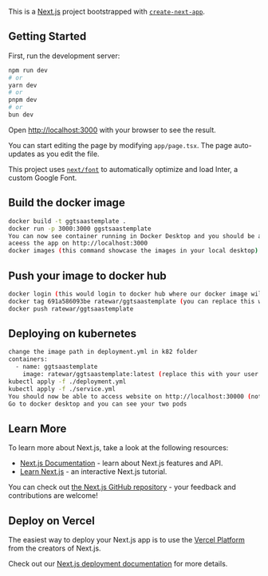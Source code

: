 This is a [Next.js](https://nextjs.org/) project bootstrapped with [`create-next-app`](https://github.com/vercel/next.js/tree/canary/packages/create-next-app).

## Getting Started

First, run the development server:

```bash
npm run dev
# or
yarn dev
# or
pnpm dev
# or
bun dev
```

Open [http://localhost:3000](http://localhost:3000) with your browser to see the result.

You can start editing the page by modifying `app/page.tsx`. The page auto-updates as you edit the file.

This project uses [`next/font`](https://nextjs.org/docs/basic-features/font-optimization) to automatically optimize and load Inter, a custom Google Font.

## Build the docker image
```bash
docker build -t ggtsaastemplate .
docker run -p 3000:3000 ggstsaastemplate
You can now see container running in Docker Desktop and you should be able to 
aceess the app on http://localhost:3000
docker images (this command showcase the images in your local desktop)
```

## Push your image to docker hub 
```bash
docker login (this would login to docker hub where our docker image will be stored)
docker tag 691a586093be ratewar/ggtsaastemplate (you can replace this with your imagecode by running docker images and your user/name for docker hub)
docker push ratewar/ggtsaastemplate
```

## Deploying on kubernetes 
```bash
change the image path in deployment.yml in k82 folder
containers:
  - name: ggtsaastemplate
    image: ratewar/ggtsaastemplate:latest (replace this with your user and imagename)
kubectl apply -f ./deployment.yml 
kubectl apply -f ./service.yml 
You should now be able to access website on http://localhost:30000 (not 3000)
Go to docker desktop and you can see your two pods 
```

## Learn More

To learn more about Next.js, take a look at the following resources:

- [Next.js Documentation](https://nextjs.org/docs) - learn about Next.js features and API.
- [Learn Next.js](https://nextjs.org/learn) - an interactive Next.js tutorial.

You can check out [the Next.js GitHub repository](https://github.com/vercel/next.js/) - your feedback and contributions are welcome!

## Deploy on Vercel

The easiest way to deploy your Next.js app is to use the [Vercel Platform](https://vercel.com/new?utm_medium=default-template&filter=next.js&utm_source=create-next-app&utm_campaign=create-next-app-readme) from the creators of Next.js.

Check out our [Next.js deployment documentation](https://nextjs.org/docs/deployment) for more details.
